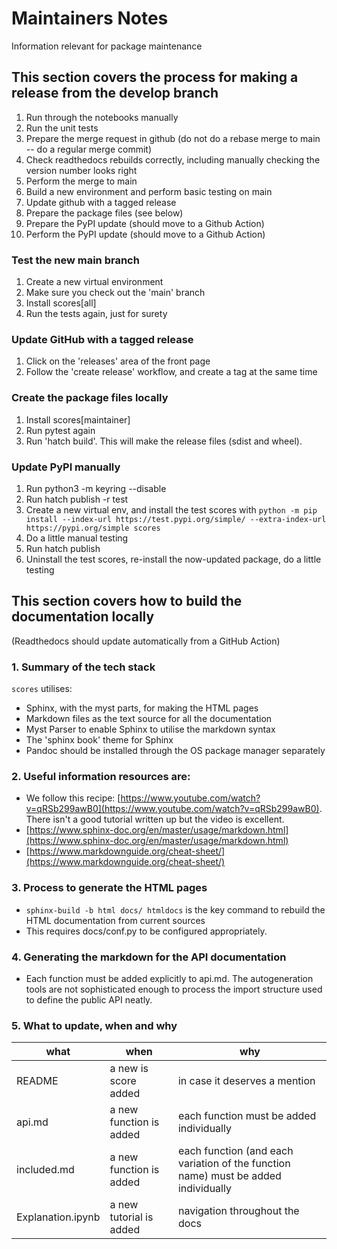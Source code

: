 # Maintainers Notes

Information relevant for package maintenance

## This section covers the process for making a release from the develop branch

1. Run through the notebooks manually
2. Run the unit tests
3. Prepare the merge request in github (do not do a rebase merge to main -- do a regular merge commit)
4. Check readthedocs rebuilds correctly, including manually checking the version number looks right
5. Perform the merge to main
6. Build a new environment and perform basic testing on main
7. Update github with a tagged release
7. Prepare the package files (see below)
8. Prepare the PyPI update (should move to a Github Action)
9. Perform the PyPI update (should move to a Github Action)

### Test the new main branch

1. Create a new virtual environment
2. Make sure you check out the 'main' branch
3. Install scores[all] 
4. Run the tests again, just for surety

### Update GitHub with a tagged release
1. Click on the 'releases' area of the front page
2. Follow the 'create release' workflow, and create a tag at the same time

### Create the package files locally
1. Install scores[maintainer]
2. Run pytest again
3. Run 'hatch build'. This will make the release files (sdist and wheel).

### Update PyPI manually
1. Run python3 -m keyring --disable 
2. Run hatch publish -r test
3. Create a new virtual env, and install the test scores with `python -m pip install --index-url https://test.pypi.org/simple/ --extra-index-url https://pypi.org/simple scores`
4. Do a little manual testing
5. Run hatch publish
6. Uninstall the test scores, re-install the now-updated package, do a little testing


## This section covers how to build the documentation locally 
(Readthedocs should update automatically from a GitHub Action)

### 1. Summary of the tech stack

`scores` utilises:

 - Sphinx, with the myst parts, for making the HTML pages
 - Markdown files as the text source for all the documentation
 - Myst Parser to enable Sphinx to utilise the markdown syntax
 - The 'sphinx book' theme for Sphinx
 - Pandoc should be installed through the OS package manager separately

### 2. Useful information resources are:

 - We follow this recipe: [https://www.youtube.com/watch?v=qRSb299awB0](https://www.youtube.com/watch?v=qRSb299awB0). There isn't a good tutorial written up but the video is excellent.
 - [https://www.sphinx-doc.org/en/master/usage/markdown.html](https://www.sphinx-doc.org/en/master/usage/markdown.html)
 - [https://www.markdownguide.org/cheat-sheet/](https://www.markdownguide.org/cheat-sheet/)

### 3. Process to generate the HTML pages

 - `sphinx-build -b html docs/ htmldocs` is the key command to rebuild the HTML documentation from current sources
 - This requires docs/conf.py to be configured appropriately.

### 4. Generating the markdown for the API documentation

 - Each function must be added explicitly to api.md. The autogeneration tools are not sophisticated enough to process
   the import structure used to define the public API neatly.

### 5. What to update, when and why

|     what                 |     when                 |      why     |
| ------------             | -----------              | ------------ | 
|  README                  |  a new is score added    | in case it deserves a mention
|  api.md                  |  a new function is added | each function must be added individually 
|  included.md             |  a new function is added | each function (and each variation of the function name) must be added individually
|  Explanation.ipynb       |  a new tutorial is added | navigation throughout the docs
